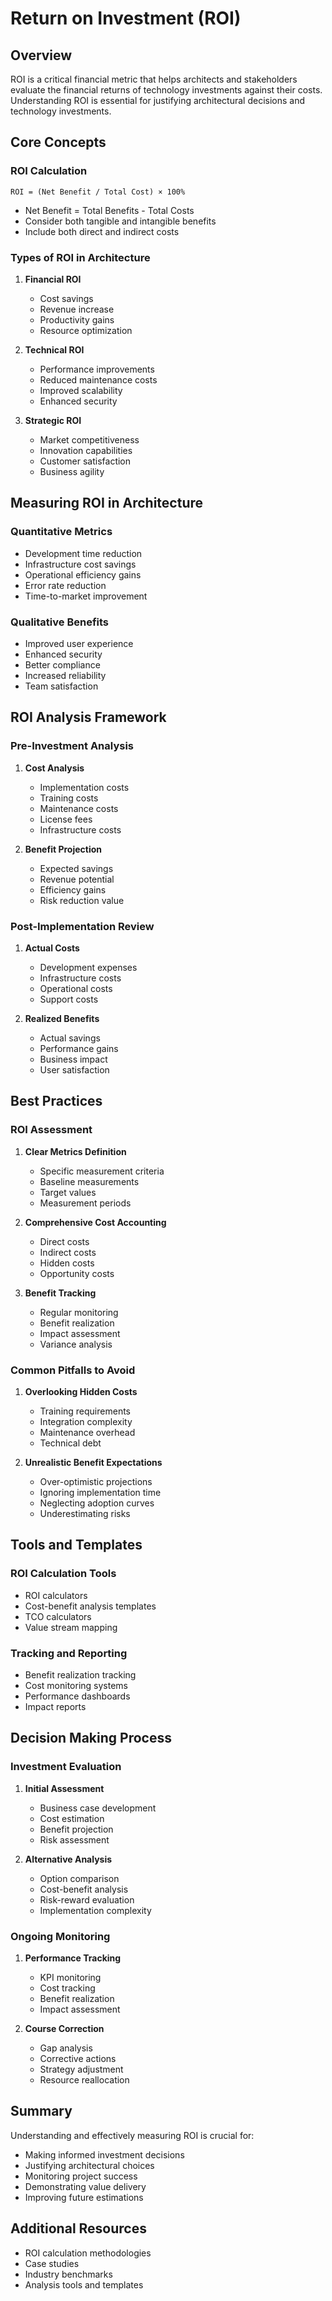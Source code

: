 # Return on Investment (ROI)

## Overview
ROI is a critical financial metric that helps architects and stakeholders evaluate the financial returns of technology investments against their costs. Understanding ROI is essential for justifying architectural decisions and technology investments.

## Core Concepts

### ROI Calculation
```
ROI = (Net Benefit / Total Cost) × 100%
```
- Net Benefit = Total Benefits - Total Costs
- Consider both tangible and intangible benefits
- Include both direct and indirect costs

### Types of ROI in Architecture

1. **Financial ROI**
   - Cost savings
   - Revenue increase
   - Productivity gains
   - Resource optimization

2. **Technical ROI**
   - Performance improvements
   - Reduced maintenance costs
   - Improved scalability
   - Enhanced security

3. **Strategic ROI**
   - Market competitiveness
   - Innovation capabilities
   - Customer satisfaction
   - Business agility

## Measuring ROI in Architecture

### Quantitative Metrics
- Development time reduction
- Infrastructure cost savings
- Operational efficiency gains
- Error rate reduction
- Time-to-market improvement

### Qualitative Benefits
- Improved user experience
- Enhanced security
- Better compliance
- Increased reliability
- Team satisfaction

## ROI Analysis Framework

### Pre-Investment Analysis
1. **Cost Analysis**
   - Implementation costs
   - Training costs
   - Maintenance costs
   - License fees
   - Infrastructure costs

2. **Benefit Projection**
   - Expected savings
   - Revenue potential
   - Efficiency gains
   - Risk reduction value

### Post-Implementation Review
1. **Actual Costs**
   - Development expenses
   - Infrastructure costs
   - Operational costs
   - Support costs

2. **Realized Benefits**
   - Actual savings
   - Performance gains
   - Business impact
   - User satisfaction

## Best Practices

### ROI Assessment
1. **Clear Metrics Definition**
   - Specific measurement criteria
   - Baseline measurements
   - Target values
   - Measurement periods

2. **Comprehensive Cost Accounting**
   - Direct costs
   - Indirect costs
   - Hidden costs
   - Opportunity costs

3. **Benefit Tracking**
   - Regular monitoring
   - Benefit realization
   - Impact assessment
   - Variance analysis

### Common Pitfalls to Avoid
1. **Overlooking Hidden Costs**
   - Training requirements
   - Integration complexity
   - Maintenance overhead
   - Technical debt

2. **Unrealistic Benefit Expectations**
   - Over-optimistic projections
   - Ignoring implementation time
   - Neglecting adoption curves
   - Underestimating risks

## Tools and Templates

### ROI Calculation Tools
- ROI calculators
- Cost-benefit analysis templates
- TCO calculators
- Value stream mapping

### Tracking and Reporting
- Benefit realization tracking
- Cost monitoring systems
- Performance dashboards
- Impact reports

## Decision Making Process

### Investment Evaluation
1. **Initial Assessment**
   - Business case development
   - Cost estimation
   - Benefit projection
   - Risk assessment

2. **Alternative Analysis**
   - Option comparison
   - Cost-benefit analysis
   - Risk-reward evaluation
   - Implementation complexity

### Ongoing Monitoring
1. **Performance Tracking**
   - KPI monitoring
   - Cost tracking
   - Benefit realization
   - Impact assessment

2. **Course Correction**
   - Gap analysis
   - Corrective actions
   - Strategy adjustment
   - Resource reallocation

## Summary
Understanding and effectively measuring ROI is crucial for:
- Making informed investment decisions
- Justifying architectural choices
- Monitoring project success
- Demonstrating value delivery
- Improving future estimations

## Additional Resources
- ROI calculation methodologies
- Case studies
- Industry benchmarks
- Analysis tools and templates
